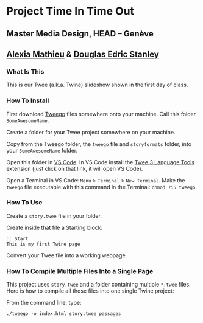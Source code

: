 # Project Time In Time Out
## Master Media Design, HEAD – Genève
## [Alexia Mathieu](https://www.hesge.ch/head/annuaire/alexia-mathieu) & [Douglas Edric Stanley](http://abstractmachine.net)

### What Is This
This is our Twee (a.k.a. Twine) slideshow shown in the first day of class.

### How To Install
First download [Tweego](http://www.motoslave.net/tweego/) files somewhere onto your machine. Call this folder `SomeAwesomeName`.

Create a folder for your Twee project somewhere on your machine.

Copy from the Tweego folder, the `tweego` file and `storyformats` folder, into your `SomeAwesomeName` folder.

Open this folder in [VS Code](https://code.visualstudio.com). In VS Code install the [Twee 3 Language Tools](https://marketplace.visualstudio.com/items?itemName=cyrusfirheir.twee3-language-tools) extension (just click on that link, it will open VS Code).

Open a Terminal in VS Code: `Menu` > `Terminal` > `New Terminal`. Make the `tweego` file executable with this command in the Terminal: `chmod 755 tweego`.

### How To Use
Create a `story.twee` file in your folder.

Create inside that file a Starting block:

```
:: Start
This is my first Twine page
```

Convert your Twee file into a working webpage.

### How To Compile Multiple Files Into a Single Page
This project uses `story.twee` and a folder containing multiple `*.twee` files. Here is how to compile all those files into one single Twine project:

From the command line, type:

````
./tweego -o index.html story.twee passages
````